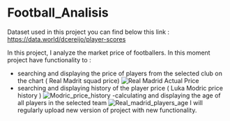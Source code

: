 # Football_Analisis

Dataset used in this project you can find below this link : https://data.world/dcereijo/player-scores


In this project, I analyze the market price of footballers. In this moment project have functionality to : 
- searching and displaying the price of players from the selected club on the chart ( Real Madrit squad price)
![Real Madrid Actual Price](https://user-images.githubusercontent.com/122997699/215055253-56597eb2-d314-4fe6-8ad9-607d8a2a767a.png)
- searching and displaying history of the player price ( Luka Modric price history )
![Modric_price_history](https://user-images.githubusercontent.com/122997699/215056267-ff2b242c-a010-4a7c-8cbb-04c818102720.png)
-calculating and displaying the age of all players in the selected team
![Real_madrid_players_age](https://user-images.githubusercontent.com/122997699/215271448-13fbdfb4-e95b-46e5-8f93-7ec8d12b9284.png)
I will regularly upload new version of project with new functionality. 

